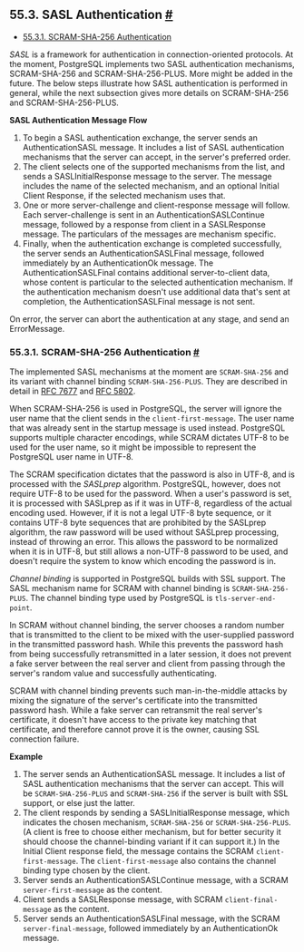 ## 55.3. SASL Authentication [#](#SASL-AUTHENTICATION)

* [55.3.1. SCRAM-SHA-256 Authentication](sasl-authentication#SASL-SCRAM-SHA-256)

*SASL* is a framework for authentication in connection-oriented protocols. At the moment, PostgreSQL implements two SASL authentication mechanisms, SCRAM-SHA-256 and SCRAM-SHA-256-PLUS. More might be added in the future. The below steps illustrate how SASL authentication is performed in general, while the next subsection gives more details on SCRAM-SHA-256 and SCRAM-SHA-256-PLUS.

**SASL Authentication Message Flow**

1. To begin a SASL authentication exchange, the server sends an AuthenticationSASL message. It includes a list of SASL authentication mechanisms that the server can accept, in the server's preferred order.
2. The client selects one of the supported mechanisms from the list, and sends a SASLInitialResponse message to the server. The message includes the name of the selected mechanism, and an optional Initial Client Response, if the selected mechanism uses that.
3. One or more server-challenge and client-response message will follow. Each server-challenge is sent in an AuthenticationSASLContinue message, followed by a response from client in a SASLResponse message. The particulars of the messages are mechanism specific.
4. Finally, when the authentication exchange is completed successfully, the server sends an AuthenticationSASLFinal message, followed immediately by an AuthenticationOk message. The AuthenticationSASLFinal contains additional server-to-client data, whose content is particular to the selected authentication mechanism. If the authentication mechanism doesn't use additional data that's sent at completion, the AuthenticationSASLFinal message is not sent.

On error, the server can abort the authentication at any stage, and send an ErrorMessage.

### 55.3.1. SCRAM-SHA-256 Authentication [#](#SASL-SCRAM-SHA-256)

The implemented SASL mechanisms at the moment are `SCRAM-SHA-256` and its variant with channel binding `SCRAM-SHA-256-PLUS`. They are described in detail in [RFC 7677](https://tools.ietf.org/html/rfc7677) and [RFC 5802](https://tools.ietf.org/html/rfc5802).

When SCRAM-SHA-256 is used in PostgreSQL, the server will ignore the user name that the client sends in the `client-first-message`. The user name that was already sent in the startup message is used instead. PostgreSQL supports multiple character encodings, while SCRAM dictates UTF-8 to be used for the user name, so it might be impossible to represent the PostgreSQL user name in UTF-8.

The SCRAM specification dictates that the password is also in UTF-8, and is processed with the *SASLprep* algorithm. PostgreSQL, however, does not require UTF-8 to be used for the password. When a user's password is set, it is processed with SASLprep as if it was in UTF-8, regardless of the actual encoding used. However, if it is not a legal UTF-8 byte sequence, or it contains UTF-8 byte sequences that are prohibited by the SASLprep algorithm, the raw password will be used without SASLprep processing, instead of throwing an error. This allows the password to be normalized when it is in UTF-8, but still allows a non-UTF-8 password to be used, and doesn't require the system to know which encoding the password is in.

*Channel binding* is supported in PostgreSQL builds with SSL support. The SASL mechanism name for SCRAM with channel binding is `SCRAM-SHA-256-PLUS`. The channel binding type used by PostgreSQL is `tls-server-end-point`.

In SCRAM without channel binding, the server chooses a random number that is transmitted to the client to be mixed with the user-supplied password in the transmitted password hash. While this prevents the password hash from being successfully retransmitted in a later session, it does not prevent a fake server between the real server and client from passing through the server's random value and successfully authenticating.

SCRAM with channel binding prevents such man-in-the-middle attacks by mixing the signature of the server's certificate into the transmitted password hash. While a fake server can retransmit the real server's certificate, it doesn't have access to the private key matching that certificate, and therefore cannot prove it is the owner, causing SSL connection failure.

**Example**

1. The server sends an AuthenticationSASL message. It includes a list of SASL authentication mechanisms that the server can accept. This will be `SCRAM-SHA-256-PLUS` and `SCRAM-SHA-256` if the server is built with SSL support, or else just the latter.
2. The client responds by sending a SASLInitialResponse message, which indicates the chosen mechanism, `SCRAM-SHA-256` or `SCRAM-SHA-256-PLUS`. (A client is free to choose either mechanism, but for better security it should choose the channel-binding variant if it can support it.) In the Initial Client response field, the message contains the SCRAM `client-first-message`. The `client-first-message` also contains the channel binding type chosen by the client.
3. Server sends an AuthenticationSASLContinue message, with a SCRAM `server-first-message` as the content.
4. Client sends a SASLResponse message, with SCRAM `client-final-message` as the content.
5. Server sends an AuthenticationSASLFinal message, with the SCRAM `server-final-message`, followed immediately by an AuthenticationOk message.